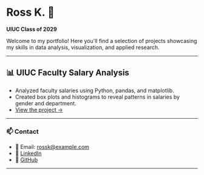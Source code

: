 <link rel="stylesheet" type="text/css" href="style.css">

# Ross K. 👋
**UIUC Class of 2029**

Welcome to my portfolio! Here you'll find a selection of projects showcasing my skills in data analysis, visualization, and applied research.

---

## 📊 UIUC Faculty Salary Analysis
- Analyzed faculty salaries using Python, pandas, and matplotlib.
- Created box plots and histograms to reveal patterns in salaries by gender and department.
- [View the project →](https://github.com/yourusername/salary-analysis)

---

### 📫 Contact
- 📧 Email: rossk@example.com  
- 💼 [LinkedIn](https://linkedin.com/in/rosskimme)  
- 🐙 [GitHub](https://github.com/SS0R)

---
